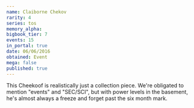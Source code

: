 ```yaml
---
name: Claiborne Chekov
rarity: 4
series: tos
memory_alpha:
bigbook_tier: 7
events: 15
in_portal: true
date: 06/06/2016
obtained: Event
mega: false
published: true
---
```


This Cheekoof is realistically just a collection piece. We're obligated to mention "events" and "SEC/SCI", but with power levels in the basement, he's almost always a freeze and forget past the six month mark.
